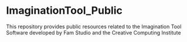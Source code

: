 # ImaginationTool_Public
This repository provides public resources related to the Imagination Tool Software developed by Fam Studio and the Creative Computing Institute
